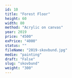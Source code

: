 ```yaml
---
id: 10
title: "Forest Floor"
height: 60
width: 80
method: "Acrylic on canvas"
year: 2019
price: "4500"
exPrice: "4000"
status: ""
fileName: "2019-skovbund.jpg"
medie: "painting"
draft: "False"
slug: "skovbund"
weight: "300"
---
```

